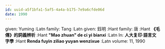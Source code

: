 ```yaml
---
id: uuid-a5f1bfa1-5af5-4a4a-b175-7e9a6cfde06d
date: 1990
---
```


given: Yuming :Latn
family: Tang :Latn
given: 鈺明 :Hant
family: 唐 :Hant
**《毛傳》的詞義辨析** :Hant
**"Mao zhuan" de ci yi bianxi** :Latn
In: 
**人大复印·語言文字學** :Hant
**Renda fuyin ziliao yuyan wenzixue** :Latn
volume: 11, 1990